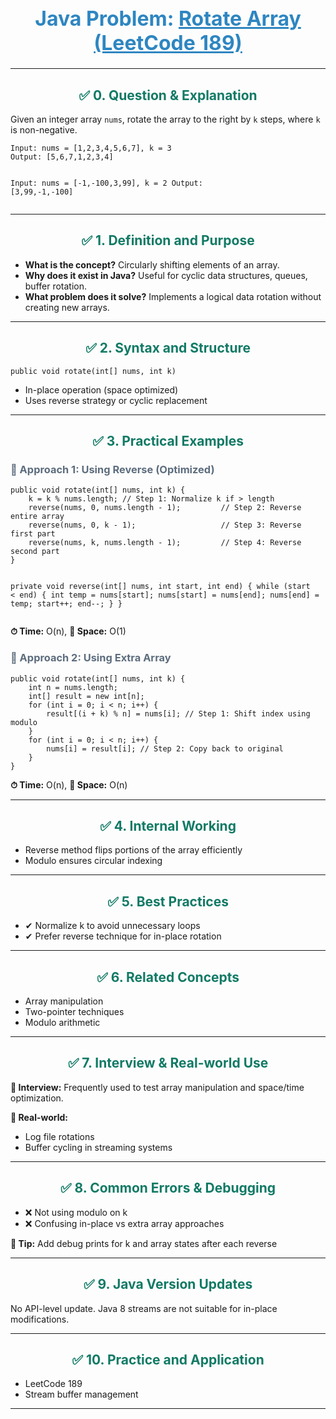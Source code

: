 <div align="center">
  <h1 style="color: #2E86C1; font-size: 32px;">Java Problem: <u>Rotate Array (LeetCode 189)</u></h1>
</div>

---

<h2 style="color: #117A65; text-align: center;">✅ 0. Question & Explanation</h2>
<p>Given an integer array <code>nums</code>, rotate the array to the right by <code>k</code> steps, where <code>k</code> is non-negative.</p>
<pre><code class="language-java">Input: nums = [1,2,3,4,5,6,7], k = 3
Output: [5,6,7,1,2,3,4]

Input: nums = [-1,-100,3,99], k = 2
Output: [3,99,-1,-100]</code></pre>

---

<h2 style="color: #117A65; text-align: center;">✅ 1. Definition and Purpose</h2>
<ul>
  <li><b>What is the concept?</b> Circularly shifting elements of an array.</li>
  <li><b>Why does it exist in Java?</b> Useful for cyclic data structures, queues, buffer rotation.</li>
  <li><b>What problem does it solve?</b> Implements a logical data rotation without creating new arrays.</li>
</ul>

---

<h2 style="color: #117A65; text-align: center;">✅ 2. Syntax and Structure</h2>
<pre><code class="language-java">public void rotate(int[] nums, int k)</code></pre>
<ul>
  <li>In-place operation (space optimized)</li>
  <li>Uses reverse strategy or cyclic replacement</li>
</ul>

---

<h2 style="color: #117A65; text-align: center;">✅ 3. Practical Examples</h2>

<h3 style="color: #5D6D7E;">🔹 Approach 1: Using Reverse (Optimized)</h3>
<pre><code class="language-java">public void rotate(int[] nums, int k) {
    k = k % nums.length; // Step 1: Normalize k if > length
    reverse(nums, 0, nums.length - 1);         // Step 2: Reverse entire array
    reverse(nums, 0, k - 1);                   // Step 3: Reverse first part
    reverse(nums, k, nums.length - 1);         // Step 4: Reverse second part
}

private void reverse(int[] nums, int start, int end) {
    while (start < end) {
        int temp = nums[start];
        nums[start] = nums[end];
        nums[end] = temp;
        start++;
        end--;
    }
}</code></pre>
<p><b>⏱ Time:</b> O(n), <b>💾 Space:</b> O(1)</p>

<h3 style="color: #5D6D7E;">🔹 Approach 2: Using Extra Array</h3>
<pre><code class="language-java">public void rotate(int[] nums, int k) {
    int n = nums.length;
    int[] result = new int[n];
    for (int i = 0; i < n; i++) {
        result[(i + k) % n] = nums[i]; // Step 1: Shift index using modulo
    }
    for (int i = 0; i < n; i++) {
        nums[i] = result[i]; // Step 2: Copy back to original
    }
}</code></pre>
<p><b>⏱ Time:</b> O(n), <b>💾 Space:</b> O(n)</p>

---

<h2 style="color: #117A65; text-align: center;">✅ 4. Internal Working</h2>
<ul>
  <li>Reverse method flips portions of the array efficiently</li>
  <li>Modulo ensures circular indexing</li>
</ul>

---

<h2 style="color: #117A65; text-align: center;">✅ 5. Best Practices</h2>
<ul>
  <li>✔ Normalize k to avoid unnecessary loops</li>
  <li>✔ Prefer reverse technique for in-place rotation</li>
</ul>

---

<h2 style="color: #117A65; text-align: center;">✅ 6. Related Concepts</h2>
<ul>
  <li>Array manipulation</li>
  <li>Two-pointer techniques</li>
  <li>Modulo arithmetic</li>
</ul>

---

<h2 style="color: #117A65; text-align: center;">✅ 7. Interview & Real-world Use</h2>
<p><b>🧠 Interview:</b> Frequently used to test array manipulation and space/time optimization.</p>
<p><b>🏢 Real-world:</b>
<ul>
  <li>Log file rotations</li>
  <li>Buffer cycling in streaming systems</li>
</ul>
</p>

---

<h2 style="color: #117A65; text-align: center;">✅ 8. Common Errors & Debugging</h2>
<ul>
  <li>❌ Not using modulo on k</li>
  <li>❌ Confusing in-place vs extra array approaches</li>
</ul>
<p><b>🧪 Tip:</b> Add debug prints for k and array states after each reverse</p>

---

<h2 style="color: #117A65; text-align: center;">✅ 9. Java Version Updates</h2>
<p>No API-level update. Java 8 streams are not suitable for in-place modifications.</p>

---

<h2 style="color: #117A65; text-align: center;">✅ 10. Practice and Application</h2>
<ul>
  <li>LeetCode 189</li>
  <li>Stream buffer management</li>
</ul>

---

